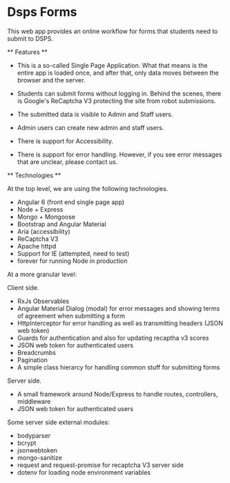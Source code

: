 # Dsps Forms
This web app provides an online workflow for forms that students need to submit to DSPS.

** Features **

* This is a so-called Single Page Application. What that means is the entire app
is loaded once, and after that, only data moves between the browser and the server.

* Students can submit forms without logging in. Behind the scenes, there is Google's ReCaptcha V3 protecting the site from robot submissions.

* The submitted data is visible to Admin and Staff users. 

* Admin users can create new admin and staff users.

* There is support for Accessibility.

* There is support for error handling. However, if you see error messages that are unclear, please contact us.

** Technologies **

At the top level, we are using the following technologies.

* Angular 6 (front end single page app)
* Node + Express
* Mongo + Mongoose
* Bootstrap and Angular Material
* Aria (accessibility)
* ReCaptcha V3
* Apache httpd
* Support for IE (attempted, need to test)
* forever for running Node in production

At a more granular level:

Client side.

* RxJs Observables
* Angular Material Dialog (modal) for error messages and showing terms of agreement when submitting a form
* HttpInterceptor for error handling as well as transmitting headers (JSON web token)
* Guards for authentication and also for updating recaptha v3 scores
* JSON web token for authenticated users
* Breadcrumbs
* Pagination
* A simple class hierarcy for handling common stuff for submitting forms

Server side.

* A small framework around Node/Express to handle routes, controllers, middleware
* JSON web token for authenticated users


Some server side external modules:

 * bodyparser
 * bcrypt
 * jsonwebtoken
 * mongo-sanitize
 * request and request-promise for recaptcha V3 server side
 * dotenv for loading node environment variables
 
 
 
 




